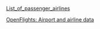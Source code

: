 
[List_of_passenger_airlines](https://list_of_passenger_airlines/#List_of_passenger_airlines.com)

[OpenFlights: Airport and airline data](https://openflights.org/data.html)
